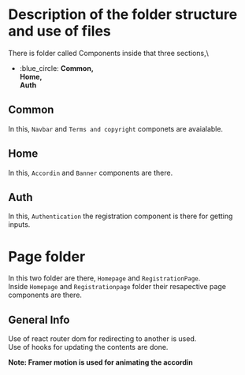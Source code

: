 # Description of the folder structure and use of files

There is folder called Components inside that three sections,\

- :blue_circle: **Common,**\
  **Home,**\
  **Auth**

## Common

In this, `Navbar` and `Terms and copyright` componets are avaialable.

## Home

In this, `Accordin` and `Banner` components are there.

## Auth

In this, `Authentication` the registration component is there for getting inputs.

# Page folder

In this two folder are there, `Homepage` and `RegistrationPage`.\
Inside `Homepage` and `Registrationpage` folder their resapective page components are there.

## General Info

Use of react router dom for redirecting to another is used.\
Use of hooks for updating the contents are done.

**Note: Framer motion is used for animating the accordin**
